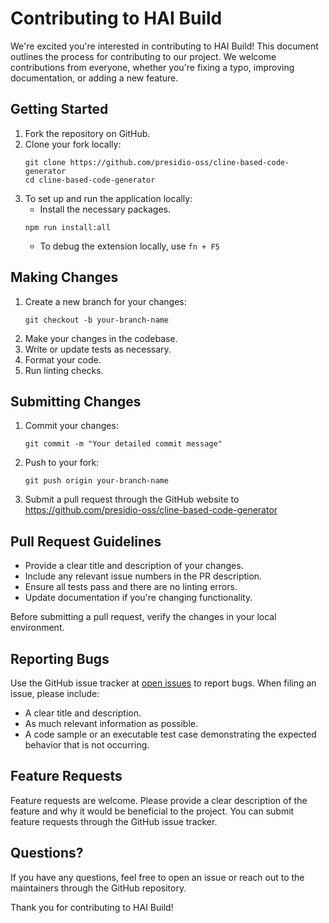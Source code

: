 # Contributing to HAI Build

We're excited you're interested in contributing to HAI Build! This document outlines the process for contributing to our project. We welcome contributions from everyone, whether you're fixing a typo, improving documentation, or adding a new feature.

## Getting Started

1. Fork the repository on GitHub.
2. Clone your fork locally:
   ```
   git clone https://github.com/presidio-oss/cline-based-code-generator
   cd cline-based-code-generator
   ```
3. To set up and run the application locally:
   - Install the necessary packages.
   ```
   npm run install:all
   ```
   - To debug the extension locally, use `fn + F5`
   
## Making Changes

1. Create a new branch for your changes:
   ```
   git checkout -b your-branch-name
   ```
2. Make your changes in the codebase.
3. Write or update tests as necessary.
4. Format your code.
5. Run linting checks.

## Submitting Changes

1. Commit your changes:
   ```
   git commit -m "Your detailed commit message"
   ```
2. Push to your fork:
   ```
   git push origin your-branch-name
   ```
3. Submit a pull request through the GitHub website to https://github.com/presidio-oss/cline-based-code-generator

## Pull Request Guidelines

- Provide a clear title and description of your changes.
- Include any relevant issue numbers in the PR description.
- Ensure all tests pass and there are no linting errors.
- Update documentation if you're changing functionality.

Before submitting a pull request, verify the changes in your local environment.

## Reporting Bugs

Use the GitHub issue tracker at [open issues](https://github.com/presidio-oss/cline-based-code-generator) to report bugs. When filing an issue, please include:

- A clear title and description.
- As much relevant information as possible.
- A code sample or an executable test case demonstrating the expected behavior that is not occurring.

## Feature Requests

Feature requests are welcome. Please provide a clear description of the feature and why it would be beneficial to the project. You can submit feature requests through the GitHub issue tracker.

## Questions?

If you have any questions, feel free to open an issue or reach out to the maintainers through the GitHub repository.

Thank you for contributing to HAI Build!
